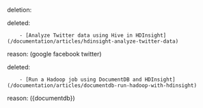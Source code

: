 deletion:

deleted:

		- [Analyze Twitter data using Hive in HDInsight](/documentation/articles/hdinsight-analyze-twitter-data)

reason: (google facebook twitter)

deleted:

		- [Run a Hadoop job using DocumentDB and HDInsight](/documentation/articles/documentdb-run-hadoop-with-hdinsight)

reason: ({documentdb})

